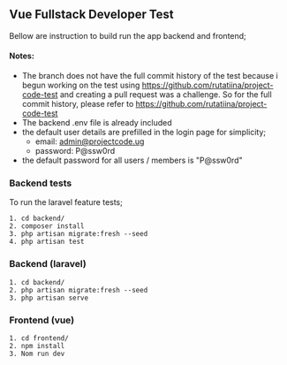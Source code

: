 ## Vue Fullstack Developer Test

Bellow are instruction to build run the app backend and frontend;

#### Notes:

- The branch does not have the full commit history of the test because i begun working on the test using https://github.com/rutatiina/project-code-test and creating a pull request was a challenge. So for the full commit history, please refer to https://github.com/rutatiina/project-code-test
- The backend .env file is already included
- the default user details are prefilled in the login page for simplicity;
  - email: admin@projectcode.ug
  - password: P@ssw0rd
- the default password for all users / members is "P@ssw0rd"

### Backend tests

To run the laravel feature tests;

    1. cd backend/
    2. composer install
    3. php artisan migrate:fresh --seed
    4. php artisan test

### Backend (laravel)

    1. cd backend/
    2. php artisan migrate:fresh --seed
    3. php artisan serve

### Frontend (vue)

    1. cd frontend/
    2. npm install
    3. Nom run dev
